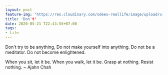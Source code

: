```yaml
---
layout: post
feature-img: "https://res.cloudinary.com/sdees-reallife/image/upload/v1555658919/sample_feature_img.png"
title: 'Don't'
date: 2020-05-21 T22:44:55+07:00
tags:
- Life
---
```

Don't try to be anything, Do not make yourself into anything. Do not be a meditator. Do not become enlightened.

<i class="fa fa-child" style="color:plum"></i>

When you sit, let it be. When you walk, let it be. Grasp at nothing. Resist nothing. ~ Ajahn Chah
